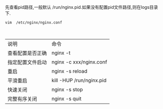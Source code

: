 先查看pid路径,一般默认 /run/nginx.pid.如果没有配置pid文件路径,则在logs目录下.
<pre><code>vim  /etc/nginx/nginx.conf</code></pre><br/>

<table>
    <tr>
        <td>说明</td>
        <td>命令</td>
    </tr>
    <tr>
        <td>查看配置是否正确</td>
        <td>nginx -t</td>
    </tr>
    <tr>
        <td>指定配置文件启动</td>
        <td>nginx -c xxx/nginx.conf </td>
    </tr>
    <tr>
        <td>重启</td>
        <td>nginx -s reload </td>
    </tr>
    <tr>
        <td>平滑重启</td>
        <td>kill -HUP /run/nginx.pid</td>
    </tr>
    <tr>
        <td>快速关闭</td>
        <td>nginx -s stop</td>
    </tr>
    <tr>
        <td>完整有序关闭</td>
        <td>nginx -s quit </td>
    </tr>
        
    
</table>





